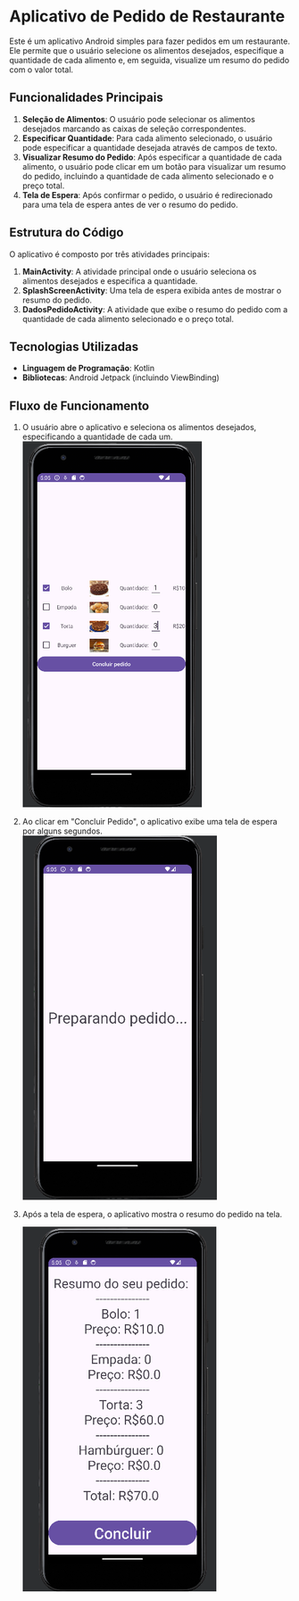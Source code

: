 # Aplicativo de Pedido de Restaurante

Este é um aplicativo Android simples para fazer pedidos em um restaurante. Ele permite que o usuário selecione os alimentos desejados, especifique a quantidade de cada alimento e, em seguida, visualize um resumo do pedido com o valor total.

## Funcionalidades Principais

1. **Seleção de Alimentos**: O usuário pode selecionar os alimentos desejados marcando as caixas de seleção correspondentes.
2. **Especificar Quantidade**: Para cada alimento selecionado, o usuário pode especificar a quantidade desejada através de campos de texto.
3. **Visualizar Resumo do Pedido**: Após especificar a quantidade de cada alimento, o usuário pode clicar em um botão para visualizar um resumo do pedido, incluindo a quantidade de cada alimento selecionado e o preço total.
4. **Tela de Espera**: Após confirmar o pedido, o usuário é redirecionado para uma tela de espera antes de ver o resumo do pedido.

## Estrutura do Código

O aplicativo é composto por três atividades principais:

1. **MainActivity**: A atividade principal onde o usuário seleciona os alimentos desejados e especifica a quantidade.
2. **SplashScreenActivity**: Uma tela de espera exibida antes de mostrar o resumo do pedido.
3. **DadosPedidoActivity**: A atividade que exibe o resumo do pedido com a quantidade de cada alimento selecionado e o preço total.

## Tecnologias Utilizadas

- **Linguagem de Programação**: Kotlin
- **Bibliotecas**: Android Jetpack (incluindo ViewBinding)

## Fluxo de Funcionamento

1. O usuário abre o aplicativo e seleciona os alimentos desejados, especificando a quantidade de cada um.
   ![Imagem de fluxo 1](fluxo1.png)
   
3. Ao clicar em "Concluir Pedido", o aplicativo exibe uma tela de espera por alguns segundos.
   ![Imagem de fluxo 2](fluxo2.png)
   
5. Após a tela de espera, o aplicativo mostra o resumo do pedido na tela.

   
   ![Imagem de fluxo 3](fluxo3.png)
